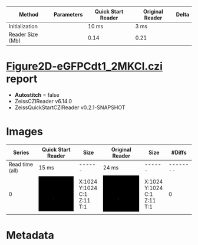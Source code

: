 |  Method            | Parameters       | Quick Start Reader | Original Reader | Delta  |
| -------------------|------------------|--------------------|-----------------|------- |
| Initialization     |                  |10 ms|3 ms|        |
| Reader Size (Mb)     |                  |0.14|0.21|        |
# [Figure2D-eGFPCdt1_2MKCl.czi](https://zenodo.org/record/5908580/files/Figure2D-eGFPCdt1_2MKCl.czi) report
 - **Autostitch** = false
 - ZeissCZIReader v6.14.0
 - ZeissQuickStartCZIReader v0.2.1-SNAPSHOT

# Images 

| Series            | Quick Start Reader | Size | Original Reader | Size | #Diffs |
|-------------------|--------------------|------|-----------------|------|--------|
| Read time (all)   |15 ms|------|24 ms|------|--------|
|0|![Figure2D-eGFPCdt1_2MKCl.quick_true.flat_true.stitch_false.series_0.jpg](Figure2D-eGFPCdt1_2MKCl/Figure2D-eGFPCdt1_2MKCl.quick_true.flat_true.stitch_false.series_0.jpg)|X:1024<br>Y:1024<br>C:1<br>Z:11<br>T:1|![Figure2D-eGFPCdt1_2MKCl.quick_false.flat_true.stitch_false.series_0.jpg](Figure2D-eGFPCdt1_2MKCl/Figure2D-eGFPCdt1_2MKCl.quick_false.flat_true.stitch_false.series_0.jpg)|X:1024<br>Y:1024<br>C:1<br>Z:11<br>T:1|0|

# Metadata

